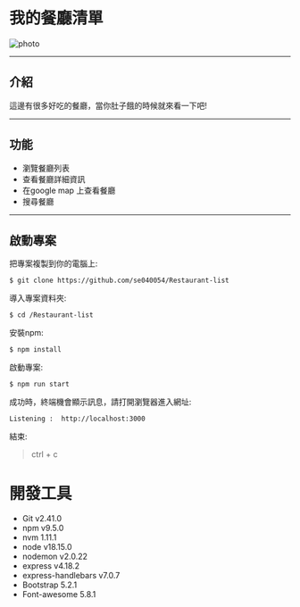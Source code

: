 # 我的餐廳清單 

![photo](https://cdn.discordapp.com/attachments/1116356872572784661/1126834129892298802/2023-07-07_19-16-21.jpg)

---

## 介紹

這邊有很多好吃的餐廳，當你肚子餓的時候就來看一下吧!

---

## 功能

* 瀏覽餐廳列表
* 查看餐廳詳細資訊
* 在google map 上查看餐廳
* 搜尋餐廳

---

## 啟動專案 

把專案複製到你的電腦上:

` $ git clone https://github.com/se040054/Restaurant-list `

導入專案資料夾:

` $ cd /Restaurant-list `

安裝npm:

` $ npm install `

啟動專案:

` $ npm run start `

成功時，終端機會顯示訊息，請打開瀏覽器進入網址:

` Listening :  http://localhost:3000 `

結束:

> ctrl + c

# 開發工具
* Git v2.41.0
* npm v9.5.0
* nvm 1.11.1
* node v18.15.0
* nodemon v2.0.22
* express v4.18.2
* express-handlebars v7.0.7
* Bootstrap 5.2.1
* Font-awesome 5.8.1